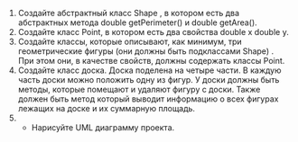 1. Создайте абстрактный класс Shape , в котором есть два
абстрактных метода double getPerimeter() и double getArea().
2. Создайте класс Point, в котором есть два свойства double x
double y.
3. Создайте классы, которые описывают, как минимум, три
геометрические фигуры (они должны быть подклассами
Shape) . При этом они, в качестве свойств, должны содержать
классы Point.
4. Создайте класс доска. Доска поделена на четыре части. В
каждую часть доски можно положить одну из фигур. У доски
должны быть методы, которые помещают и удаляют фигуру с
доски.
Также должен быть метод который выводит информацию о
всех фигурах лежащих на доске и их суммарную площадь.
5. * Нарисуйте UML диаграмму проекта.
